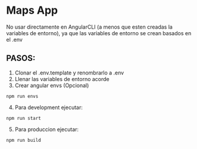 # Maps App
No usar directamente en AngularCLI (a menos que esten creadas la variables de entorno), ya que las variables de entorno se crean basados en el .env

## PASOS:

1. Clonar el .env.template y renombrarlo a .env
2. Llenar las variables de entorno acorde
3. Crear angular envs (Opcional)

```
npm run envs
```

4. Para development ejecutar:
```
npm run start
```

5. Para produccion ejecutar: 

```
npm run build
```
